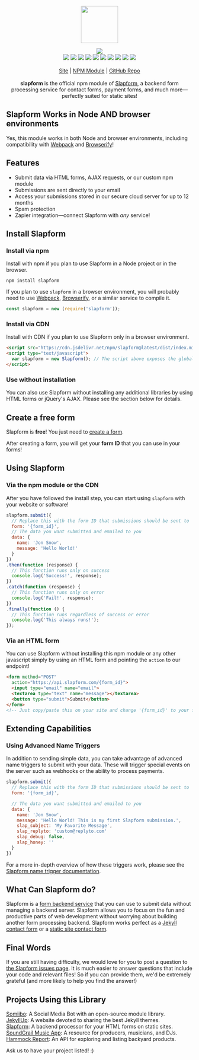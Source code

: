 <p align="center">
  <a href="https://cdn.itwcreativeworks.com/assets/slapform/images/logo/slapform-brandmark-blue-x.svg">
    <img src="https://cdn.itwcreativeworks.com/assets/slapform/images/logo/slapform-brandmark-blue-x.svg" width="100px">
  </a>
</p>

<p align="center">
  <img src="https://img.shields.io/github/package-json/v/slapform/slapform.svg">
  <br>
  <img src="https://img.shields.io/david/slapform/slapform.svg">
  <img src="https://img.shields.io/david/dev/slapform/slapform.svg">
  <img src="https://img.shields.io/bundlephobia/min/slapform.svg">
  <img src="https://img.shields.io/codeclimate/maintainability-percentage/slapform/slapform.svg">
  <img src="https://img.shields.io/npm/dm/slapform.svg">
  <img src="https://img.shields.io/node/v/slapform.svg">
  <img src="https://img.shields.io/website/https/itwcreativeworks.com.svg">
  <img src="https://img.shields.io/github/license/slapform/slapform.svg">
  <img src="https://img.shields.io/github/contributors/slapform/slapform.svg">
  <img src="https://img.shields.io/github/last-commit/slapform/slapform.svg">
  <br>
  <br>
  <a href="https://slapform.com">Site</a> | <a href="https://www.npmjs.com/package/slapform">NPM Module</a> | <a href="https://github.com/slapform/slapform">GitHub Repo</a>
  <br>
  <br>
  <strong>slapform</strong> is the official npm module of <a href="https://slapform.com">Slapform</a>, a backend form processing service for contact forms, payment forms, and much more—perfectly suited for static sites!
  <br>
</p>

## Slapform Works in Node AND browser environments
Yes, this module works in both Node and browser environments, including compatibility with [Webpack](https://www.npmjs.com/package/webpack) and [Browserify](https://www.npmjs.com/package/browserify)!

## Features
* Submit data via HTML forms, AJAX requests, or our custom npm module
* Submissions are sent directly to your email
* Access your submissions stored in our secure cloud server for up to 12 months
* Spam protection
* Zapier integration—connect Slapform with *any* service!

## Install Slapform
### Install via npm
Install with npm if you plan to use Slapform in a Node project or in the browser.
```shell
npm install slapform
```
If you plan to use `slapform` in a browser environment, you will probably need to use [Webpack](https://www.npmjs.com/package/webpack), [Browserify](https://www.npmjs.com/package/browserify), or a similar service to compile it.

```js
const slapform = new (require('slapform'));
```

### Install via CDN
Install with CDN if you plan to use Slapform only in a browser environment.
```html
<script src="https://cdn.jsdelivr.net/npm/slapform@latest/dist/index.min.js"></script>
<script type="text/javascript">
  var slapform = new Slapform(); // The script above exposes the global variable 'Slapform'
</script>
```

### Use without installation
You can also use Slapform without installing any additional libraries by using HTML forms or jQuery's AJAX. Please see the section below for details.

## Create a free form
Slapform is **free**! You just need to [create a form](https://slapform.com/dashboard/forms/new).

After creating a form, you will get your **form ID** that you can use in your forms!

## Using Slapform
### Via the npm module or the CDN
After you have followed the install step, you can start using `slapform` with your website or software!
```js
slapform.submit({
  // Replace this with the form ID that submissions should be sent to
  form: '{form_id}',
  // The data you want submitted and emailed to you
  data: {
    name: 'Jon Snow',
    message: 'Hello World!'
  }
})
.then(function (response) {
  // This function runs only on success
  console.log('Success!', response);
})
.catch(function (response) {
  // This function runs only on error
  console.log('Fail!', response);
})
.finally(function () {
  // This function runs regardless of success or error
  console.log('This always runs!');
});
```

### Via an HTML form
You can use Slapform without installing this npm module or any other javascript simply by using an HTML form and pointing the `action` to our endpoint!
```html
<form method="POST"
  action="https://api.slapform.com/{form_id}">
  <input type="email" name="email">
  <textarea type="text" name="message"></textarea>
  <button type="submit">Submit</button>
</form>
<!-- Just copy/paste this on your site and change '{form_id}' to your form ID! -->
```

## Extending Capabilities
### Using Advanced Name Triggers
In addition to sending simple data, you can take advantage of advanced name triggers to submit with your data. These will trigger special events on the server such as webhooks or the ability to process payments.
```js
slapform.submit({
  // Replace this with the form ID that submissions should be sent to
  form: '{form_id}',  

  // The data you want submitted and emailed to you
  data: {
    name: 'Jon Snow',
    message: 'Hello World! This is my first Slapform submission.',
    slap_subject: 'My Favorite Message',
    slap_replyto: 'custom@replyto.com'
    slap_debug: false,
    slap_honey: ''
  }
})
```

For a more in-depth overview of how these triggers work, please see the [Slapform name trigger documentation](https://slapform.com/docs/name-triggers/).

## What Can Slapform do?
Slapform is a [form backend service](https://slapform.com) that you can use to submit data without managing a backend server. Slapform allows you to focus on the fun and productive parts of web development without worrying about building another form processing backend. Slapform works perfect as a [Jekyll contact form](https://slapform.com/docs/make-a-jekyll-contact-form/) or a [static site contact form](https://slapform.com/).

## Final Words
If you are still having difficulty, we would love for you to post
a question to [the Slapform issues page](https://github.com/slapform/slapform/issues). It is much easier to answer questions that include your code and relevant files! So if you can provide them, we'd be extremely grateful (and more likely to help you find the answer!)

## Projects Using this Library
[Somiibo](https://somiibo.com/): A Social Media Bot with an open-source module library. <br>
[JekyllUp](https://jekyllup.com/): A website devoted to sharing the best Jekyll themes. <br>
[Slapform](https://slapform.com/): A backend processor for your HTML forms on static sites. <br>
[SoundGrail Music App](https://app.soundgrail.com/): A resource for producers, musicians, and DJs. <br>
[Hammock Report](https://hammockreport.com/): An API for exploring and listing backyard products. <br>

Ask us to have your project listed! :)

